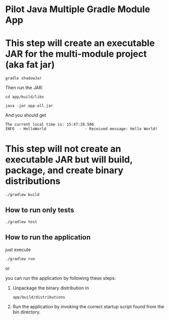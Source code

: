 # Pilot Java Multiple Gradle Module App

# This step will create an executable JAR for the multi-module project (aka fat jar)
```
gradle shadowJar
```

Then run the JAR:

```
cd app/build/libs
```

```
java -jar app-all.jar
```

And you should get
```
The current local time is: 15:47:28.506
INFO  - HelloWorld                 - Received message: Hello World!
```


# This step will not create an executable JAR but will build, package, and create binary distributions

```
./gradlew build
```

## How to run only tests
```
./gradlew test
```


## How to run the application
just execute

```
./gradlew run
```

or 

you can run the application by following these steps:

1. Unpackage the binary distribution in
    ```
    app/build/distributions
    ```
2. Run the application by invoking the correct startup script found from the bin directory.


